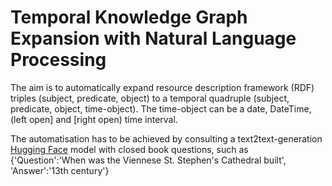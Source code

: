 # Temporal Knowledge Graph Expansion with Natural Language Processing

The aim is to automatically expand resource description framework (RDF) triples (subject, predicate, object) to a temporal quadruple (subject, predicate, object, time-object). The time-object can be a date, DateTime, (left open] and [right open) time interval.

The automatisation has to be achieved by consulting a text2text-generation [Hugging Face](https://huggingface.co/) model with closed book questions, such as {'Question':'When was the Viennese St. Stephen's Cathedral built', 'Answer':'13th century'}
